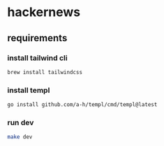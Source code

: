 # hackernews

## requirements 

### install tailwind cli
```bash
brew install tailwindcss
```

### install templ
```bash
go install github.com/a-h/templ/cmd/templ@latest
```

### run dev
```bash
make dev
```